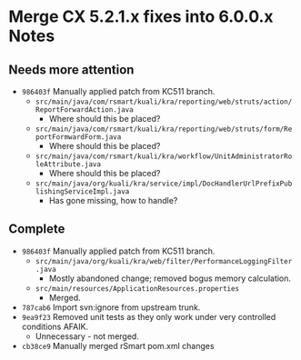 Merge CX 5.2.1.x fixes into 6.0.0.x Notes
=========================================

Needs more attention
--------------------
* `986403f` Manually applied patch from KC511 branch.
  * `src/main/java/com/rsmart/kuali/kra/reporting/web/struts/action/ReportForwardAction.java`
    * Where should this be placed?
  * `src/main/java/com/rsmart/kuali/kra/reporting/web/struts/form/ReportFormwardForm.java`
    * Where should this be placed?
  * `src/main/java/com/rsmart/kuali/kra/workflow/UnitAdministratorRoleAttribute.java`
    * Where should this be placed?
  * `src/main/java/org/kuali/kra/service/impl/DocHandlerUrlPrefixPublishingServiceImpl.java`
    * Has gone missing, how to handle?

Complete
--------

* `986403f` Manually applied patch from KC511 branch.
  * `src/main/java/org/kuali/kra/web/filter/PerformanceLoggingFilter.java`
    * Mostly abandoned change; removed bogus memory calculation.
  * `src/main/resources/ApplicationResources.properties`
    * Merged.
* `787cab6` Import svn:ignore from upstream trunk.
* `9ea9f23` Removed unit tests as they only work under very controlled conditions AFAIK.
  * Unnecessary - not merged.
* `cb38ce9` Manually merged rSmart pom.xml changes
